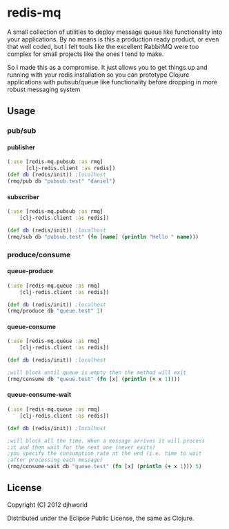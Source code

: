 # redis-mq

A small collection of utilities to deploy message queue like
functionality into your applications. By no means is this a production
ready product, or even that well coded, but I felt tools like the
excellent RabbitMQ were too complex for small projects like the ones I
tend to make.

So I made this as a compromise. It just allows you to get things up
and running with your redis installation so you can prototype Clojure
applications with pubsub/queue like functionality before dropping in
more robust messaging system

## Usage

### pub/sub
#### publisher

```clj
(:use [redis-mq.pubsub :as rmq]
      [clj-redis.client :as redis])
(def db (redis/init)) ;localhost
(rmq/pub db "pubsub.test" "daniel")
```

#### subscriber

```clj
(:use [redis-mq.pubsub :as rmq]
    [clj-redis.client :as redis])

(def db (redis/init)) ;localhost
(rmq/sub db "pubsub.test" (fn [name] (println "Hello " name)))
```

### produce/consume
#### queue-produce

```clj
(:use [redis-mq.queue :as rmq]
    [clj-redis.client :as redis])

(def db (redis/init)) ;localhost
(rmq/produce db "queue.test" 1)
```

#### queue-consume

```clj
(:use [redis-mq.queue :as rmq]
    [clj-redis.client :as redis])

(def db (redis/init)) ;localhost

;will block until queue is empty then the method will exit
(rmq/consume db "queue.test" (fn [x] (println (+ x 1))))
```

#### queue-consume-wait

```clj
(:use [redis-mq.queue :as rmq]
    [clj-redis.client :as redis])

(def db (redis/init)) ;localhost

;will block all the time. When a message arrives it will process
;it and then wait for the next one (never exits)
;you specify the consumption rate at the end (i.e. time to wait
;after processing each message)
(rmq/consume-wait db "queue.test" (fn [x] (println (+ x 1))) 5)
```

## License

Copyright (C) 2012 djhworld

Distributed under the Eclipse Public License, the same as Clojure.
